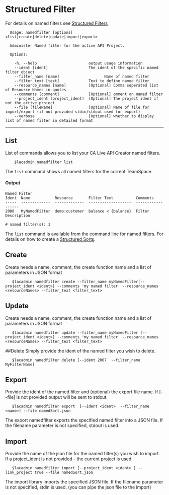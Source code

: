 # Structured Filter
For details on named filters see [Structured Filters](https://docops.ca.com/ca-live-api-creator/4-1/en/invoking-apis/get/structured-filters)

```
  Usage: namedfilter [options] <list|create|delete|update|import|export>

  Administer Named filter for the active API Project.

  Options:

    -h, --help                       output usage information
    --ident [ident]                  The ident of the specific named filter object
    --filter_name [name]                    Name of named filter
    --filter_text [text]             Text to define named filter
    --resource_names [name]          [Optional] Comma seperated list of Resource Names in quotes
    --comments [comment]             [Optional] omment on named filter
    --project_ident [project_ident]  [Optional] The project ident if not the active project
    --file [fileName]                [Optional] Name of file for import/export (if not provided stdin/stdout used for export)
    --verbose                        [Optional] whether to display list of named filter in detailed format
```


***
## List
List of commands allows you to list your CA Live API Creator named filters. 

```
    $lacadmin namedfilter list
```

The `list` command shows all named filters for the current TeamSpace.

#### Output
```
Named Filter                                                                                                                                   
Ident  Name           Resource       Filter Text          Comments          
-----  -------------  -------------  -------------------  ------------------
2000   MyNamedFilter  demo:customer  balance < {balance}  Filter Description

# named filter(s): 1                                                                                                                                                  
```

The `list` command is available from the command line for named filters. For details on how to create a [Structured Sorts](http://ca-doc.espressologic.com/docs/logic-designer/create/structured-filters).

## Create
Create needs a name, comment, the create function name and a list of parameters in JSON format 
```
   $lacadmin namedfilter create --filter_name myNamedFilter[--project_ident <ident>] --comments 'my named filter' --resource_names <resourceNames> --filter_text <filter_text>
```
## Update
Create needs a name, comment, the create function name and a list of parameters in JSON format 
```
   $lacadmin namedfilter update --filter_name myNamedFilter [--project_ident <ident>] --comments 'my named filter' --resource_names <resourceNames> --filter_text <filter_text>
```
##Delete
Simply provide the ident of the named filter you wish to delete.
```
   $lacadmin namedfilter delete [--ident 2007  --filter_name MyFilterName]
```

## Export
Provide the ident of the named filter and (optional) the export file name. If [--file] is not provided output will be sent to stdout.
```
   $lacadmin namedfilter export  [--ident <ident>  --filter_name <name>] --file namedSort.json
```
The export namedfilter exports the specified named filter into a JSON file. If the filename parameter is not specified, stdout is used.

## Import
Provide the name of the json file for the named filter(s) you wish to import. If a project_ident is not provided - the current project is used.
```
   $lacadmin namedfilter import [--project_ident <ident> ] --link_project true --file namedSort.json
```
The import library imports the specified JSON file. If the filename parameter is not specified, stdin is used. (you can pipe the json file to the import)



